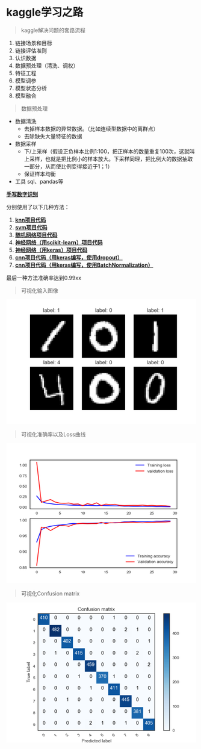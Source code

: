 # kaggle学习之路 #
> kaggle解决问题的套路流程

1. 链接场景和目标
2. 链接评估准则
3. 认识数据
4. 数据预处理（清洗、调权）
5. 特征工程
6. 模型调参
7. 模型状态分析
8. 模型融合

> 数据预处理

* 数据清洗
    * 去掉样本数据的异常数据。（比如连续型数据中的离群点）
    * 去除缺失大量特征的数据
* 数据采样
    * 下/上采样（假设正负样本比例1:100，把正样本的数量重复100次，这就叫上采样，也就是把比例小的样本放大。下采样同理，把比例大的数据抽取一部分，从而使比例变得接近于1；1）
    * 保证样本均衡
* 工具 sql、pandas等

[**手写数字识别**](https://www.kaggle.com/c/digit-recognizer "手写数字识别")

分别使用了以下几种方法：

1. [**knn项目代码**](Digit_Recognizer/knn.py)
2. [**svm项目代码**](Digit_Recognizer/svm.py)
3. [**随机网络项目代码**](Digit_Recognizer/random_forest.py)
4. [**神经网络（用scikit-learn）项目代码**](Digit_Recognizer/nn_sk.py)
5. [**神经网络（用keras）项目代码**](Digit_Recognizer/nn_keras.py)
6. [**cnn项目代码（用keras编写，使用dropout）**](Digit_Recognizer/cnn_dropout.py)
7. [**cnn项目代码（用keras编写，使用BatchNormalization）**](Digit_Recognizer/cnn_batchnorm.py)

最后一种方法准确率达到0.99xx
> 可视化输入图像

![](Digit_Recognizer/pictures/cnn_1.png)

> 可视化准确率以及Loss曲线

![](Digit_Recognizer/pictures/cnn_2.png)

> 可视化Confusion matrix

![](Digit_Recognizer/pictures/cnn_3.png)
  